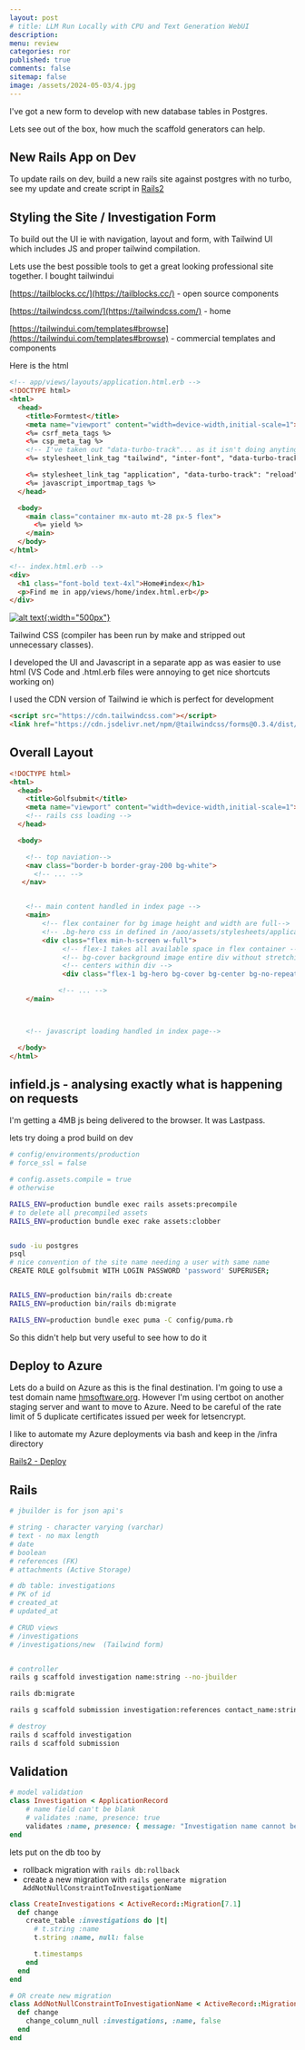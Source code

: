 ```yaml
---
layout: post
# title: LLM Run Locally with CPU and Text Generation WebUI 
description: 
menu: review
categories: ror 
published: true 
comments: false     
sitemap: false
image: /assets/2024-05-03/4.jpg
---
```


<!-- [![alt text](/assets/2024-04-24/5.jpg "email"){:width="500px"}](/assets/2024-04-24/5.jpg) -->
<!-- [![alt text](/assets/2024-04-24/5.jpg "email")](/assets/2024-04-24/5.jpg) -->

<!-- [![alt text](/assets/2024-05-23/1.jpg "email"){:width="500px"}](/assets/2024-05-23/1.jpg) -->

I've got a new form to develop with new database tables in Postgres.

Lets see out of the box, how much the scaffold generators can help.

## New Rails App on Dev

To update rails on dev, build a new rails site against postgres with no turbo, see my update and create script in [Rails2]()


## Styling the Site / Investigation Form

To build out the UI ie with navigation, layout and form, with Tailwind UI which includes JS and proper tailwind compilation.

Lets use the best possible tools to get a great looking professional site together. I bought tailwindui

[https://tailblocks.cc/](https://tailblocks.cc/) - open source components

[https://tailwindcss.com/](https://tailwindcss.com/) - home

[https://tailwindui.com/templates#browse](https://tailwindui.com/templates#browse) - commercial templates and components

Here is the html

```html
<!-- app/views/layouts/application.html.erb -->
<!DOCTYPE html>
<html>
  <head>
    <title>Formtest</title>
    <meta name="viewport" content="width=device-width,initial-scale=1">
    <%= csrf_meta_tags %>
    <%= csp_meta_tag %>
    <!-- I've taken out "data-turbo-track"... as it isn't doing anyting -->
    <%= stylesheet_link_tag "tailwind", "inter-font", "data-turbo-track": "reload" %>

    <%= stylesheet_link_tag "application", "data-turbo-track": "reload" %>
    <%= javascript_importmap_tags %>
  </head>

  <body>
    <main class="container mx-auto mt-28 px-5 flex">
      <%= yield %>
    </main>
  </body>
</html>

<!-- index.html.erb -->
<div>
  <h1 class="font-bold text-4xl">Home#index</h1>
  <p>Find me in app/views/home/index.html.erb</p>
</div>

```

[![alt text](/assets/2024-05-31/1.jpg "email"){:width="500px"}](/assets/2024-05-31/1.jpg)

Tailwind CSS (compiler has been run by make and stripped out unnecessary classes).

I developed the UI and Javascript in a separate app as was easier to use html (VS Code and .html.erb files were annoying to get nice shortcuts working on)

I used the CDN version of Tailwind ie which is perfect for development

```html
<script src="https://cdn.tailwindcss.com"></script>
<link href="https://cdn.jsdelivr.net/npm/@tailwindcss/forms@0.3.4/dist/forms.min.css" rel="stylesheet">
```

## Overall Layout

```html
<!DOCTYPE html>
<html>
  <head>
    <title>Golfsubmit</title>
    <meta name="viewport" content="width=device-width,initial-scale=1">
    <!-- rails css loading -->
  </head>

  <body>

    <!-- top naviation-->
    <nav class="border-b border-gray-200 bg-white">
      <!-- ... -->
   </nav>


    <!-- main content handled in index page -->
    <main>
        <!-- flex container for bg image height and width are full-->
        <!-- .bg-hero css in defined in /aoo/assets/stylesheets/application.css -->
        <div class="flex min-h-screen w-full">
             <!-- flex-1 takes all available space in flex container -->
             <!-- bg-cover background image entire div without stretching -->
             <!-- centers within div -->
             <div class="flex-1 bg-hero bg-cover bg-center bg-no-repeat ">

            <!-- ... -->
    </main>



    <!-- javascript loading handled in index page-->

  </body>
</html>

```

## infield.js - analysing exactly what is happening on requests

I'm getting a 4MB js being delivered to the browser. It was Lastpass.

lets try doing a prod build on dev

```bash
# config/environments/production
# force_ssl = false

# config.assets.compile = true
# otherwise

RAILS_ENV=production bundle exec rails assets:precompile
# to delete all precompiled assets
RAILS_ENV=production bundle exec rake assets:clobber


sudo -iu postgres
psql
# nice convention of the site name needing a user with same name
CREATE ROLE golfsubmit WITH LOGIN PASSWORD 'password' SUPERUSER;


RAILS_ENV=production bin/rails db:create
RAILS_ENV=production bin/rails db:migrate

RAILS_ENV=production bundle exec puma -C config/puma.rb
```

So this didn't help but very useful to see how to do it

## Deploy to Azure

Lets do a build on Azure as this is the final destination. I'm going to use a test domain name [hmsoftware.org](https://hmsoftware.org). However I'm using certbot on another staging server and want to move to Azure. Need to be careful of the rate limit of 5 duplicate certificates issued per week for letsencrypt.

I like to automate my Azure deployments via bash and keep in the /infra directory

[Rails2 - Deploy]()








## Rails

```bash
# jbuilder is for json api's

# string - character varying (varchar)
# text - no max length
# date
# boolean
# references (FK)
# attachments (Active Storage)

# db table: investigations
# PK of id
# created_at
# updated_at

# CRUD views
# /investigations
# /investigations/new  (Tailwind form)


# controller
rails g scaffold investigation name:string --no-jbuilder

rails db:migrate

rails g scaffold submission investigation:references contact_name:string contact_email:string contact_phone:string anonymous:boolean incident_name:string factual_summary:text incident_start_date:date incident_end_date:date language:string coordinates:string files:attachments --no-jbuilder

# destroy
rails d scaffold investigation
rails d scaffold submission
```

## Validation

```rb
# model validation
class Investigation < ApplicationRecord
    # name field can't be blank
    # validates :name, presence: true
    validates :name, presence: { message: "Investigation name cannot be blank" }
end
```
lets put on the db too by

- rollback migration with `rails db:rollback`
- create a new migration with `rails generate migration AddNotNullConstraintToInvestigationName`

```rb
class CreateInvestigations < ActiveRecord::Migration[7.1]
  def change
    create_table :investigations do |t|
      # t.string :name
      t.string :name, null: false

      t.timestamps
    end
  end
end

# OR create new migration
class AddNotNullConstraintToInvestigationName < ActiveRecord::Migration[6.1]
  def change
    change_column_null :investigations, :name, false
  end
end

```

